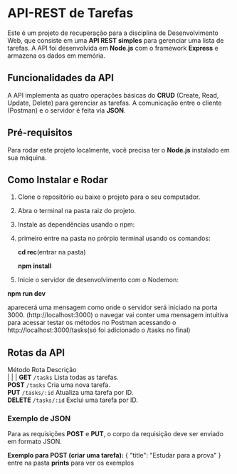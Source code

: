 # API-REST de Tarefas 
Este é um projeto de recuperação para a disciplina de Desenvolvimento Web, que consiste em uma **API REST simples** para gerenciar uma lista de tarefas. A API foi desenvolvida em **Node.js** com o framework **Express** e armazena os dados em memória.

## Funcionalidades da API
A API implementa as quatro operações básicas do **CRUD** (Create, Read, Update, Delete) para gerenciar as tarefas. A comunicação entre o cliente (Postman) e o servidor é feita via **JSON**.

## Pré-requisitos
Para rodar este projeto localmente, você precisa ter o **Node.js** instalado em sua máquina.

## Como Instalar e Rodar
1.  Clone o repositório ou baixe o projeto para o seu computador.
2.  Abra o terminal na pasta raiz do projeto.
3.  Instale as dependências usando o npm:
4.  primeiro entre na pasta no prórpio terminal usando os comandos:

    **cd rec**(entrar na pasta)
  
    **npm install**
   
5.  Inicie o servidor de desenvolvimento com o Nodemon:
  
   **npm run dev**
 
   aparecerá uma mensagem como onde o servidor será iniciado na porta 3000.                          (http://localhost:3000) o navegar vai conter uma mensagem intuitiva para acessar testar os        métodos no Postman acessando o http://localhost:3000/tasks(só foi adicionado o /tasks no final)

## Rotas da API
 Método  Rota                Descrição                        
|       |                 | 
 **GET**  `/tasks`            Lista todas as tarefas.          
 **POST**  `/tasks`            Cria uma nova tarefa.            
 **PUT**  `/tasks/:id`        Atualiza uma tarefa por ID.      
 **DELETE**  `/tasks/:id`      Exclui uma tarefa por ID.        

### Exemplo de JSON
Para as requisições **POST** e **PUT**, o corpo da requisição deve ser enviado em formato JSON.

**Exemplo para POST (criar uma tarefa):**
{
  "title": "Estudar para a prova"
}
entre na pasta **prints** para ver os exemplos
